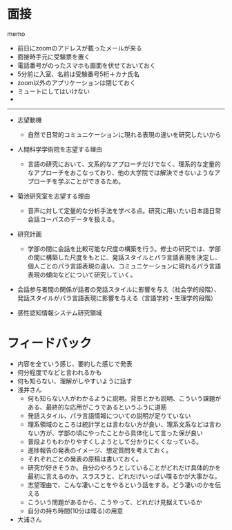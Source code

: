 # 面接

memo
- 前日にzoomのアドレスが載ったメールが来る
- 面接時手元に受験票を置く
- 電話番号がのったスマホも画面を伏せておいておく
- 5分前に入室、名前は受験番号5桁＋カナ氏名
- zoom以外のアプリケーションは閉じておく
- ミュートにしてはいけない
- 
---



- 志望動機
  - 自然で日常的コミュニケーションに現れる表現の違いを研究したいから
- 人間科学学術院を志望する理由
  - 言語の研究において、文系的なアプローチだけでなく、理系的な定量的なアプローチをおこなっており、他の大学院では解決できないようなアプローチを学ぶことができるため。
- 菊池研究室を志望する理由
  - 音声に対して定量的な分析手法を学べる点。研究に用いたい日本語日常会話コーパスのデータを扱える。
- 研究計画
  - 学部の間に会話を比較可能な尺度の構築を行う。修士の研究では、学部の間に構築した尺度をもとに、発話スタイルとパラ言語表現を決定し、個人ごとのパラ言語表現の違い、コミュニケーションに現れるパラ言語表現の傾向などについて研究していく。


- 会話参与者間の関係が話者の発話スタイルに影響を与え（社会学的段階）、発話スタイルがパラ言語表現に影響を与える（言語学的・生理学的段階）


- 感性認知情報システム研究領域

# フィードバック
- 内容を全ていう感じ、要約した感じで発表
- 何分程度でなどと言われるかも
- 何も知らない、理解がしやすいように話す
- 浅井さん
  - 何も知らない人がわかるように説明。背景とかも説明、こういう課題がある、最終的な応用がこうであるというふうに道筋
  - 発話スタイル、パラ言語情報についての説明が足りていない
  - 理系領域のところは統計学とは言わない方が良い、理系文系などは言わない方が、学部の頃にやったことから具体化して言った保が良い
  - 普段よりもわかりやすくしようとして分かりにくくなっている。
  - 進捗報告の発表のイメージ、想定質問を考えておく。
  - それぞれごとの発表の原稿は書いておく。
  - 研究が好きそうか。自分のやろうとしていることがどれだけ具体的かを最初に言えるのか。スラスラと、どれだけいっぱい喋るかが大事かな。
  - 志望理由で、こんな凄いことをやるという話をする。どう凄いのかを伝える
  - こういう問題があるから、こうやって、どれだけ見据えているか
  - 自分の持ち時間(10分は喋る)の用意
- 大浦さん

